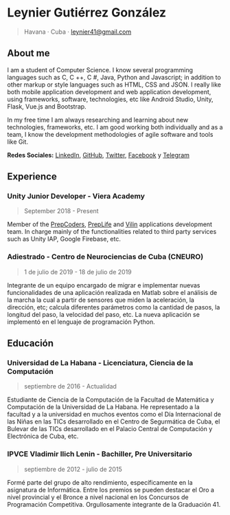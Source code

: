 # Leynier Gutiérrez González

> Havana · Cuba · leynier41@gmail.com

## About me

I am a student of Computer Science. I know several programming languages such as C, C ++, C #, Java, Python and Javascript; in addition to other markup or style languages such as HTML, CSS and JSON. I really like both mobile application development and web application development, using frameworks, software, technologies, etc like Android Studio, Unity, Flask, Vue.js and Bootstrap.

In my free time I am always researching and learning about new technologies, frameworks, etc. I am good working both individually and as a team, I know the development methodologies of agile software and tools like Git.

**Redes Sociales:** [LinkedIn](https://www.linkedin.com/in/leynier), [GitHub](https://github.com/leynier), [Twitter](https://twitter.com/leynier41), [Facebook](https://www.facebook.com/leynier41) y [Telegram](https://t.me/leynier)

## Experience

### Unity Junior Developer - Viera Academy

> September 2018 - Present

Member of the [PrepCoders](https://viera.academy/prepcoders), [PrepLife](https://viera.academy) and [Vilin](https://viera.academy/vilin) applications development team. In charge mainly of the functionalities related to third party services such as Unity IAP, Google Firebase, etc.

### Adiestrado - Centro de Neurociencias de Cuba (CNEURO)

> 1 de julio de 2019 - 18 de julio de 2019

Integrante de un equipo encargado de migrar e implementar nuevas funcionalidades de una aplicación realizada en Matlab sobre el análisis de la marcha la cual a partir de sensores que miden la aceleración, la dirección, etc; calcula diferentes parámetros como la cantidad de pasos, la longitud del paso, la velocidad del paso, etc. La nueva aplicación se implementó en el lenguaje de programación Python.

## Educación

### Universidad de La Habana - Licenciatura, Ciencia de la Computación

> septiembre de 2016 - Actualidad

Estudiante de Ciencia de la Computación de la Facultad de Matemática y Computación de la Universidad de La Habana. He representado a la facultad y a la universidad en muchos eventos como el Día Internacional de las Niñas en las TICs desarrollado en el Centro de Segurmática de Cuba, el Bulevar de las TICs desarrollado en el Palacio Central de Computación y Electrónica de Cuba, etc.

### IPVCE Vladimir Ilich Lenin - Bachiller, Pre Universitario

> septiembre de 2012 - julio de 2015

Formé parte del grupo de alto rendimiento, específicamente en la asignatura de Informática. Entre los premios se pueden destacar el Oro a nivel provincial y el Bronce a nivel nacional en los Concursos de Programación Competitiva. Orgullosamente integrante de la Graduación 41.
